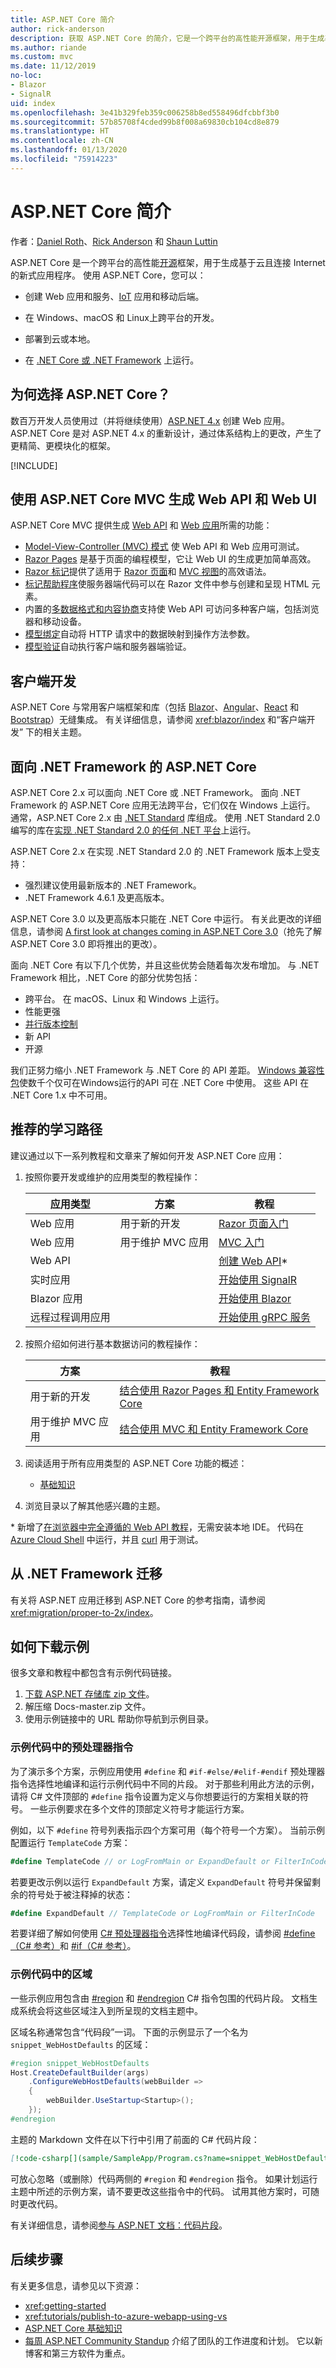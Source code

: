 ```yaml
---
title: ASP.NET Core 简介
author: rick-anderson
description: 获取 ASP.NET Core 的简介，它是一个跨平台的高性能开源框架，用于生成基于云且连接 Internet 的新式应用程序。
ms.author: riande
ms.custom: mvc
ms.date: 11/12/2019
no-loc:
- Blazor
- SignalR
uid: index
ms.openlocfilehash: 3e41b329feb359c006258b8ed558496dfcbbf3b0
ms.sourcegitcommit: 57b85708f4cded99b8f008a69830cb104cd8e879
ms.translationtype: HT
ms.contentlocale: zh-CN
ms.lasthandoff: 01/13/2020
ms.locfileid: "75914223"
---
```

# <a name="introduction-to-aspnet-core"></a>ASP.NET Core 简介

作者：[Daniel Roth](https://github.com/danroth27)、[Rick Anderson](https://twitter.com/RickAndMSFT) 和 [Shaun Luttin](https://twitter.com/dicshaunary)

ASP.NET Core 是一个跨平台的高性能[开源](https://github.com/aspnet/home)框架，用于生成基于云且连接 Internet 的新式应用程序。 使用 ASP.NET Core，您可以：

* 创建 Web 应用和服务、[IoT](https://www.microsoft.com/internet-of-things/) 应用和移动后端。
* 在 Windows、macOS 和 Linux上跨平台的开发。

* 部署到云或本地。
* 在 [.NET Core 或 .NET Framework](/dotnet/articles/standard/choosing-core-framework-server) 上运行。

## <a name="why-choose-aspnet-core"></a>为何选择 ASP.NET Core？

数百万开发人员使用过（并将继续使用）[ASP.NET 4.x](/aspnet/overview) 创建 Web 应用。ASP.NET Core 是对 ASP.NET 4.x 的重新设计，通过体系结构上的更改，产生了更精简、更模块化的框架。


[!INCLUDE[](~/includes/benefits.md)]

## <a name="build-web-apis-and-web-ui-using-aspnet-core-mvc"></a>使用 ASP.NET Core MVC 生成 Web API 和 Web UI

ASP.NET Core MVC 提供生成 [Web API](xref:tutorials/first-web-api) 和 [Web 应用](xref:tutorials/razor-pages/index)所需的功能：

* [Model-View-Controller (MVC) 模式](xref:mvc/overview) 使 Web API 和 Web 应用可测试。
* [Razor Pages](xref:razor-pages/index) 是基于页面的编程模型，它让 Web UI 的生成更加简单高效。
* [Razor 标记](xref:mvc/views/razor)提供了适用于 [Razor 页面](xref:razor-pages/index)和 [MVC 视图](xref:mvc/views/overview)的高效语法。
* [标记帮助程序](xref:mvc/views/tag-helpers/intro)使服务器端代码可以在 Razor 文件中参与创建和呈现 HTML 元素。
* 内置的[多数据格式和内容协商](xref:web-api/advanced/formatting)支持使 Web API 可访问多种客户端，包括浏览器和移动设备。
* [模型绑定](xref:mvc/models/model-binding)自动将 HTTP 请求中的数据映射到操作方法参数。
* [模型验证](xref:mvc/models/validation)自动执行客户端和服务器端验证。

## <a name="client-side-development"></a>客户端开发

ASP.NET Core 与常用客户端框架和库（包括 [Blazor](xref:blazor/index)、[Angular](xref:spa/angular)、[React](xref:spa/react) 和 [Bootstrap](https://getbootstrap.com/)）无缝集成。 有关详细信息，请参阅 <xref:blazor/index> 和“客户端开发”  下的相关主题。

<a name="target-framework"></a>

## <a name="aspnet-core-targeting-net-framework"></a>面向 .NET Framework 的 ASP.NET Core

ASP.NET Core 2.x 可以面向 .NET Core 或 .NET Framework。 面向 .NET Framework 的 ASP.NET Core 应用无法跨平台，它们仅在 Windows 上运行。 通常，ASP.NET Core 2.x 由 [.NET Standard](/dotnet/standard/net-standard) 库组成。 使用 .NET Standard 2.0 编写的库在[实现 .NET Standard 2.0 的任何 .NET 平台](/dotnet/standard/net-standard#net-implementation-support)上运行。

ASP.NET Core 2.x 在实现 .NET Standard 2.0 的 .NET Framework 版本上受支持：

* 强烈建议使用最新版本的 .NET Framework。
* .NET Framework 4.6.1 及更高版本。

ASP.NET Core 3.0 以及更高版本只能在 .NET Core 中运行。 有关此更改的详细信息，请参阅 [A first look at changes coming in ASP.NET Core 3.0](https://blogs.msdn.microsoft.com/webdev/2018/10/29/a-first-look-at-changes-coming-in-asp-net-core-3-0/)（抢先了解 ASP.NET Core 3.0 即将推出的更改）。

面向 .NET Core 有以下几个优势，并且这些优势会随着每次发布增加。 与 .NET Framework 相比，.NET Core 的部分优势包括：

* 跨平台。 在 macOS、Linux 和 Windows 上运行。
* 性能更强
* [并行版本控制](/dotnet/standard/choosing-core-framework-server#a-need-for-side-by-side-of-net-versions-per-application-level)
* 新 API
* 开源

我们正努力缩小 .NET Framework 与 .NET Core 的 API 差距。 [Windows 兼容性包](/dotnet/core/porting/windows-compat-pack)使数千个仅可在Windows运行的API 可在 .NET Core 中使用。 这些 API 在 .NET Core 1.x 中不可用。

## <a name="recommended-learning-path"></a>推荐的学习路径

建议通过以下一系列教程和文章来了解如何开发 ASP.NET Core 应用： 


1. 按照你要开发或维护的应用类型的教程操作：

   |应用类型  |方案  |教程  |
   |----------|----------|----------|
   |Web 应用                   | 用于新的开发        |[Razor 页面入门](xref:tutorials/razor-pages/razor-pages-start) |
   |Web 应用                   | 用于维护 MVC 应用 |[MVC 入门](xref:tutorials/first-mvc-app/start-mvc)|
   |Web API                   |                            |[创建 Web API](xref:tutorials/first-web-api)\*  |
   |实时应用             |                            |[开始使用 SignalR](xref:tutorials/signalr) |
   |Blazor 应用                |                            |[开始使用 Blazor](xref:blazor/get-started) |
   |远程过程调用应用 |                            |[开始使用 gRPC 服务](xref:tutorials/grpc/grpc-start) |

1. 按照介绍如何进行基本数据访问的教程操作：

   |方案  |教程  |
   |----------|----------|
   | 用于新的开发        |[结合使用 Razor Pages 和 Entity Framework Core](xref:data/ef-rp/intro) |
   | 用于维护 MVC 应用 |[结合使用 MVC 和 Entity Framework Core](xref:data/ef-mvc/intro)

1. 阅读适用于所有应用类型的 ASP.NET Core 功能的概述：

   * [基础知识](xref:fundamentals/index)

1. 浏览目录以了解其他感兴趣的主题。

\* 新增了[在浏览器中完全遵循的 Web API 教程](https://docs.microsoft.com/learn/modules/build-web-api-net-core)，无需安装本地 IDE。  代码在 [Azure Cloud Shell](https://azure.microsoft.com/features/cloud-shell/) 中运行，并且 [curl](https://curl.haxx.se/) 用于测试。

## <a name="migration-from-the-net-framework"></a>从 .NET Framework 迁移

有关将 ASP.NET 应用迁移到 ASP.NET Core 的参考指南，请参阅 <xref:migration/proper-to-2x/index>。

## <a name="how-to-download-a-sample"></a>如何下载示例

很多文章和教程中都包含有示例代码链接。

1. [下载 ASP.NET 存储库 zip 文件](https://codeload.github.com/aspnet/AspNetCore.Docs/zip/master)。
1. 解压缩 Docs-master.zip  文件。
1. 使用示例链接中的 URL 帮助你导航到示例目录。

### <a name="preprocessor-directives-in-sample-code"></a>示例代码中的预处理器指令

为了演示多个方案，示例应用使用 `#define` 和 `#if-#else/#elif-#endif` 预处理器指令选择性地编译和运行示例代码中不同的片段。 对于那些利用此方法的示例，请将 C# 文件顶部的 `#define` 指令设置为定义与你想要运行的方案相关联的符号。 一些示例要求在多个文件的顶部定义符号才能运行方案。

例如，以下 `#define` 符号列表指示四个方案可用（每个符号一个方案）。 当前示例配置运行 `TemplateCode` 方案：

```csharp
#define TemplateCode // or LogFromMain or ExpandDefault or FilterInCode
```

若要更改示例以运行 `ExpandDefault` 方案，请定义 `ExpandDefault` 符号并保留剩余的符号处于被注释掉的状态：

```csharp
#define ExpandDefault // TemplateCode or LogFromMain or FilterInCode
```

若要详细了解如何使用 [C# 预处理器指令](/dotnet/csharp/language-reference/preprocessor-directives/)选择性地编译代码段，请参阅 [#define（C# 参考）](/dotnet/csharp/language-reference/preprocessor-directives/preprocessor-define)和 [#if（C# 参考）](/dotnet/csharp/language-reference/preprocessor-directives/preprocessor-if)。

### <a name="regions-in-sample-code"></a>示例代码中的区域

一些示例应用包含由 [#region](/dotnet/csharp/language-reference/preprocessor-directives/preprocessor-region) 和 [#endregion](/dotnet/csharp/language-reference/preprocessor-directives/preprocessor-endregion) C# 指令包围的代码片段。 文档生成系统会将这些区域注入到所呈现的文档主题中。  

区域名称通常包含“代码段”一词。 下面的示例显示了一个名为 `snippet_WebHostDefaults` 的区域：

```csharp
#region snippet_WebHostDefaults
Host.CreateDefaultBuilder(args)
    .ConfigureWebHostDefaults(webBuilder =>
    {
        webBuilder.UseStartup<Startup>();
    });
#endregion
```

主题的 Markdown 文件在以下行中引用了前面的 C# 代码片段：

```md
[!code-csharp[](sample/SampleApp/Program.cs?name=snippet_WebHostDefaults)]
```

可放心忽略（或删除）代码两侧的 `#region` 和 `#endregion` 指令。 如果计划运行主题中所述的示例方案，请不要更改这些指令中的代码。 试用其他方案时，可随时更改代码。

有关详细信息，请参阅[参与 ASP.NET 文档：代码片段](https://github.com/aspnet/AspNetCore.Docs/blob/master/CONTRIBUTING.md#code-snippets)。

## <a name="next-steps"></a>后续步骤

有关更多信息，请参见以下资源：

* <xref:getting-started>
* <xref:tutorials/publish-to-azure-webapp-using-vs>
* [ASP.NET Core 基础知识](xref:fundamentals/index)
* [每周 ASP.NET Community Standup](https://live.asp.net/) 介绍了团队的工作进度和计划。 它以新博客和第三方软件为重点。
